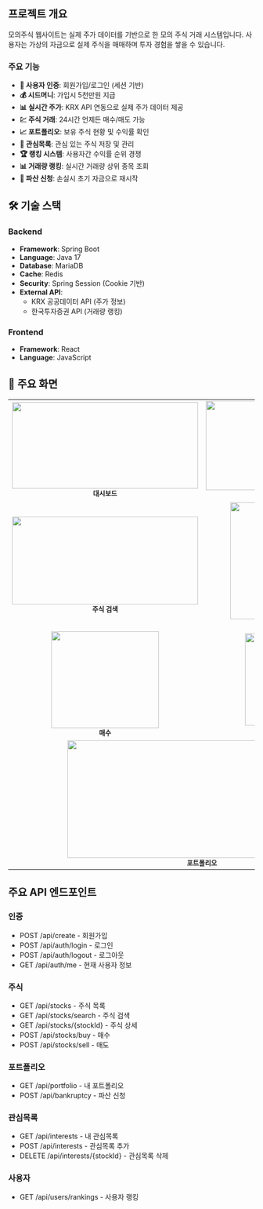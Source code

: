 
## 프로젝트 개요

모의주식 웹사이트는 실제 주가 데이터를 기반으로 한 모의 주식 거래 시스템입니다. 사용자는 가상의 자금으로 실제 주식을 매매하며 투자 경험을 쌓을 수 있습니다.

### 주요 기능

- **🔐 사용자 인증**: 회원가입/로그인 (세션 기반)
- **💰 시드머니**: 가입시 5천만원 지급
- **📊 실시간 주가**: KRX API 연동으로 실제 주가 데이터 제공
- **💹 주식 거래**: 24시간 언제든 매수/매도 가능
- **📈 포트폴리오**: 보유 주식 현황 및 수익률 확인
- **🔖 관심목록**: 관심 있는 주식 저장 및 관리
- **🏆 랭킹 시스템**: 사용자간 수익률 순위 경쟁
- **📊 거래량 랭킹**: 실시간 거래량 상위 종목 조회
- **💸 파산 신청**: 손실시 초기 자금으로 재시작

## 🛠 기술 스택

### Backend
- **Framework**: Spring Boot
- **Language**: Java 17
- **Database**: MariaDB
- **Cache**: Redis
- **Security**: Spring Session (Cookie 기반)
- **External API**: 
  - KRX 공공데이터 API (주가 정보)
  - 한국투자증권 API (거래량 랭킹)

### Frontend  
- **Framework**: React
- **Language**: JavaScript


## 📱 주요 화면
<table align="center">
  <tr>
    <td align="center">
      <img width="380" height="176" src="https://github.com/user-attachments/assets/e12958a2-3049-40cb-90aa-9f7c922a4fc5" />
      <br><sub><b>대시보드</b></sub>
    </td>
    <td align="center">
      <img width="380" height="182" src="https://github.com/user-attachments/assets/90fd6a19-9c63-4aac-97c9-b0d8ff9bc320" />
      <br><sub><b>주식 목록</b></sub>
    </td>
  </tr>
  <tr>
    <td align="center">
      <img width="380" height="179" src="https://github.com/user-attachments/assets/1e8fdcf4-8a69-463a-b008-b3ffb26dd452" />
      <br><sub><b>주식 검색</b></sub>
    </td>
    <td align="center">
      <img width="280" height="238" src="https://github.com/user-attachments/assets/23ca4bc7-6b2a-41c2-910d-ed46612e5220" />
      <br><sub><b>주식 상세</b></sub>
    </td>
  </tr>
  <tr>
    <td align="center">
      <img width="220" height="197" src="https://github.com/user-attachments/assets/f2aa8e80-fe36-4f6d-9786-e5fd122d2a95" />
      <br><sub><b>매수</b></sub>
    </td>
    <td align="center">
      <img width="220" height="188" src="https://github.com/user-attachments/assets/4af0f24d-7dc9-4ed2-9e82-ace57602339c" />
      <br><sub><b>매도</b></sub>
    </td>
  </tr>
  <tr>
    <td align="center" colspan="2">
      <img width="550" height="240" src="https://github.com/user-attachments/assets/4b7e6221-382b-457f-9c3c-5d8c2d398b2e" />
      <br><sub><b>포트폴리오</b></sub>
    </td>
  </tr>
</table>

## 주요 API 엔드포인트

### 인증
- POST /api/create - 회원가입
- POST /api/auth/login - 로그인
- POST /api/auth/logout - 로그아웃
- GET /api/auth/me - 현재 사용자 정보

### 주식
- GET /api/stocks - 주식 목록
- GET /api/stocks/search - 주식 검색
- GET /api/stocks/{stockId} - 주식 상세
- POST /api/stocks/buy - 매수
- POST /api/stocks/sell - 매도

### 포트폴리오
- GET /api/portfolio - 내 포트폴리오
- POST /api/bankruptcy - 파산 신청

### 관심목록
- GET /api/interests - 내 관심목록
- POST /api/interests - 관심목록 추가
- DELETE /api/interests/{stockId} - 관심목록 삭제

### 사용자
- GET /api/users/rankings - 사용자 랭킹

